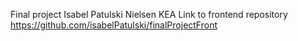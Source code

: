 Final project 
Isabel Patulski Nielsen
KEA
Link to frontend repository
https://github.com/isabelPatulski/finalProjectFront  

